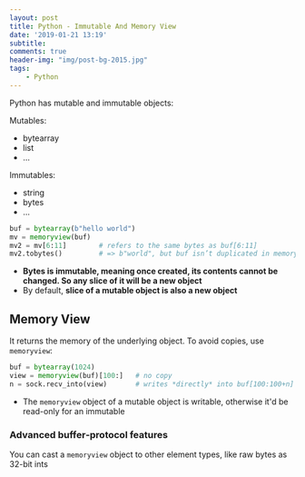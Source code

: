 ```yaml
---
layout: post
title: Python - Immutable And Memory View
date: '2019-01-21 13:19'
subtitle: 
comments: true
header-img: "img/post-bg-2015.jpg"
tags:
    - Python
---
```


Python has mutable and immutable objects:

Mutables:

- bytearray
- list
- ...

Immutables:

- string
- bytes
- ...

```python
buf = bytearray(b"hello world")
mv = memoryview(buf)
mv2 = mv[6:11]        # refers to the same bytes as buf[6:11]
mv2.tobytes()         # => b"world", but buf isn’t duplicated in memory until you call tobytes()
```

- **Bytes is immutable, meaning once created, its contents cannot be changed. So any slice of it will be a new object**
- By default, **slice of a mutable object is also a new object**

## Memory View

It returns the memory of the underlying object. To avoid copies, use `memoryview`:

```python
buf = bytearray(1024)
view = memoryview(buf)[100:]   # no copy
n = sock.recv_into(view)       # writes *directly* into buf[100:100+n]
```

- The `memoryview` object of a mutable object is writable, otherwise it'd be read-only for an immutable

### Advanced buffer‐protocol features

You can cast a `memoryview` object to other element types, like raw bytes as 32-bit ints
